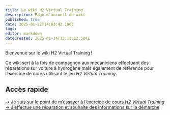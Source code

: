 ```yaml
---
title: Le wiki H2 Virtual Training
description: Page d’accueil du wiki
published: true
date: 2025-01-22T14:03:42.106Z
tags: 
editor: markdown
dateCreated: 2025-01-14T13:13:12.584Z
---
```


Bienvenue sur le wiki H2 Virtual Training !

Ce wiki sert à la fois de compagnon aux mécaniciens effectuant des réparations sur voiture à hydrogène mais également de référence pour l’exercice de cours utilisant le jeu *H2 Virtual Training*.

## Accès rapide

[→ Je suis sur le point de m’essayer à l’exercice de cours *H2 Virtual Training*](/fr/introduction/exercice)
[→ J’effectue une réparation et souhaite des informations sur la démarche]()
